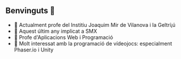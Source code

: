 ## Benvinguts 👋

- 🔭 Actualment profe del Institiu Joaquim Mir de Vilanova i la Geltrí¡ú
- 🌱 Aquest últim any implicat a SMX
- 👯 Profe d'Aplicacions Web i Programació
- 🤔 Molt interessat amb la programació de vídeojocs: especialment Phaser.io i Unity
